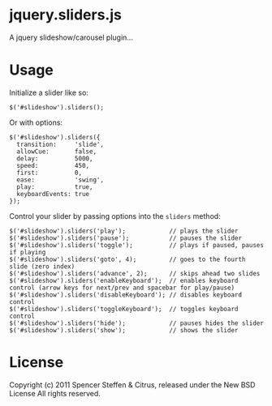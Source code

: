 jquery.sliders.js
=================

A jquery slideshow/carousel plugin... 


Usage
=====

Initialize a slider like so:

    $('#slideshow').sliders();
    
    
Or with options:
    
    $('#slideshow').sliders({  
      transition:     'slide',
      allowCue:       false,
      delay:          5000, 
      speed:          450,
      first:          0,
      ease:           'swing',
      play:           true,
      keyboardEvents: true
    });
    

Control your slider by passing options into the `sliders` method:

    $('#slideshow').sliders('play');            // plays the slider
    $('#slideshow').sliders('pause');           // pauses the slider
    $('#slideshow').sliders('toggle');          // plays if paused, pauses if playing
    $('#slideshow').sliders('goto', 4);         // goes to the fourth slide (zero index)
    $('#slideshow').sliders('advance', 2);      // skips ahead two slides
    $('#slideshow').sliders('enableKeyboard');  // enables keyboard control (arrow keys for next/prev and spacebar for play/pause)
    $('#slideshow').sliders('disableKeyboard'); // disables keyboard control
    $('#slideshow').sliders('toggleKeyboard');  // toggles keyboard control
    $('#slideshow').sliders('hide');            // pauses hides the slider
    $('#slideshow').sliders('show');            // shows the slider
    

License
=======

Copyright (c) 2011 Spencer Steffen & Citrus, released under the New BSD License All rights reserved.
